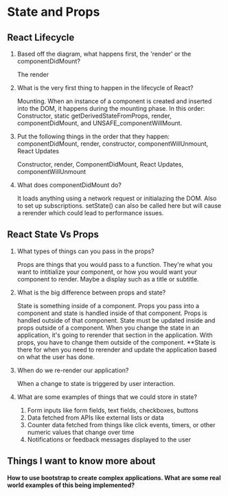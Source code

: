 # State and Props

## React Lifecycle

1. Based off the diagram, what happens first, the 'render' or the componentDidMount?

    The render

2. What is the very first thing to happen in the lifecycle of React?

    Mounting. When an instance of a component is created and inserted into the DOM, it happens during the mounting phase. In this order: Constructor, static getDerivedStateFromProps, render, componentDidMount, and UNSAFE_componentWillMount.

3. Put the following things in the order that they happen: componentDidMount, render, constructor, componentWillUnmount, React Updates

    Constructor, render, ComponentDidMount, React Updates, componentWillUnmount

4. What does componentDidMount do?

    It loads anything using a network request or initialazing the DOM. Also to set up subscriptions. setState() can also be called here but will cause a rerender which could lead to performance issues.

## React State Vs Props

1. What types of things can you pass in the props?

    Props are things that you would pass to a function. They're what you want to intitialize your component, or how you would want your component to render. Maybe a display such as a title or subtitle. 

2. What is the big difference between props and state?

    State is something inside of a component. Props you pass into a component and state is handled inside of that component. Props is handled outside of that component. State must be updated inside and props outside of a component. When you change the state in an application, it's going to rerender that section in the application. With props, you have to change them outside of the component. **State is there for when you need to rerender and update the application based on what the user has done.

3. When do we re-render our application?

    When a change to state is triggered by user interaction. 

4. What are some examples of things that we could store in state?

    1. Form inputs like form fields, text fields, checkboxes, buttons
    2. Data fetched from APIs like external lists or data
    3. Counter data fetched from things like click events, timers, or other numeric values that change over time
    4. Notifications or feedback messages displayed to the user


## Things I want to know more about

**How to use bootstrap to create complex applications. What are some real world examples of this being implemented?**
